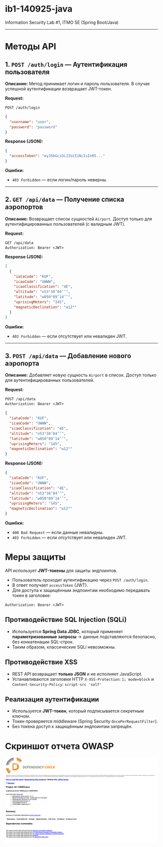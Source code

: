 # ib1-140925-java

Information Security Lab #1, ITMO SE (Spring Boot/Java)

---

# Методы API

## 1. `POST /auth/login` — Аутентификация пользователя

**Описание:**
Метод принимает логин и пароль пользователя. В случае успешной аутентификации возвращает JWT-токен.

**Request:**

```http
POST /auth/login
```

```json
{
  "username": "user",
  "password": "password"
}
```

**Response (JSON):**

```json
{
  "accessToken": "eyJhbGciOiJIUzI1NiIsInR5..."
}
```

**Ошибки:**

* `403 Forbidden` — если логин/пароль неверны.

---

## 2. `GET /api/data` — Получение списка аэропортов

**Описание:**
Возвращает список сущностей `Airport`. Доступ только для аутентифицированных пользователей (с валидным JWT).

**Request:**

```http
GET /api/data
Authorization: Bearer <JWT>
```

**Response (JSON):**

```json
[
  {
    "iataCode": "KUF",
    "icaoCode": "UWWW",
    "icaoClassification": "4E",
    "altitude": "n53°30’04’’",
    "latitude": "w050°09’14’’",
    "uprisingMeters": "145",
    "magneticDeclination": "w12°"
  }
]
```

**Ошибки:**

* `403 Forbidden` — если отсутствует или невалиден JWT.

---

## 3. `POST /api/data` — Добавление нового аэропорта

**Описание:**
Добавляет новую сущность `Airport` в список. Доступ только для аутентифицированных пользователей.

**Request:**

```http
POST /api/data
Authorization: Bearer <JWT>
```

```json
{
  "iataCode": "KUF",
  "icaoCode": "UWWW",
  "icaoClassification": "4E",
  "altitude": "n53°30’04’’",
  "latitude": "w050°09’14’’",
  "uprisingMeters": "145",
  "magneticDeclination": "w12°"
}
```

**Response (JSON):**

```json
{
  "iataCode": "KUF",
  "icaoCode": "UWWW",
  "icaoClassification": "4E",
  "altitude": "n53°30’04’’",
  "latitude": "w050°09’14’’",
  "uprisingMeters": "145",
  "magneticDeclination": "w12°"
}
```

**Ошибки:**

* `400 Bad Request` — если данные невалидны.
* `403 Forbidden` — если отсутствует или невалиден JWT.

# Меры защиты

API использует **JWT-токены** для защиты эндпоинтов.

* Пользователь проходит аутентификацию через `POST /auth/login`.
* В ответ получает `accessToken` (JWT).
* Для доступа к защищённым эндпоинтам необходимо передавать токен в заголовке:

```http
Authorization: Bearer <JWT>
```

## Противодействие SQL Injection (SQLi)

* Используется **Spring Data JDBC**, который применяет **параметризованные запросы** → данные подставляются безопасно, без конкатенации SQL-строк.
* Таким образом, классические SQLi невозможны.

## Противодействие XSS

* REST API возвращает **только JSON** и не исполняет JavaScript.
* Устанавливаются заголовки HTTP `X-XSS-Protection`: `1; mode=block` и `Content-Security-Policy`: `script-src 'self'`

## Реализация аутентификации

* Используется **JWT-токен**, который подписывается секретным ключом.
* Токен проверяется middleware (Spring Security `OncePerRequestFilter`).
* Без токена доступ к защищённым эндпоинтам запрещён.

# Скриншот отчета OWASP

![img.png](docs/img.png)
